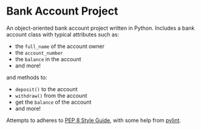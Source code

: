 # Bank Account Project

An object-oriented bank account project written in Python. Includes a bank account
class with typical attributes such as:
- the <code>full_name</code> of the account owner
- the <code>account_number</code> 
- the <code>balance</code> in the account 
- and more!

and methods to:
- <code>deposit()</code> to the account
- <code>withdraw()</code> from the account
- get the <code>balance</code> of the account
- and more!

Attempts to adheres to [PEP 8 Style Guide](https://peps.python.org/pep-0008/), with some help from 
[pylint](https://pypi.org/project/pylint/).
